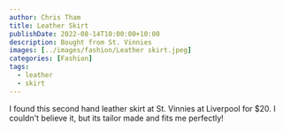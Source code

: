```yaml
---
author: Chris Tham
title: Leather Skirt
publishDate: 2022-08-14T10:00:00+10:00
description: Bought from St. Vinnies
images: [../images/fashion/Leather skirt.jpeg]
categories: [Fashion]
tags:
  - leather
  - skirt
---
```


I found this second hand leather skirt at St. Vinnies at Liverpool for $20.
I couldn't believe it, but its tailor made and fits me perfectly!
